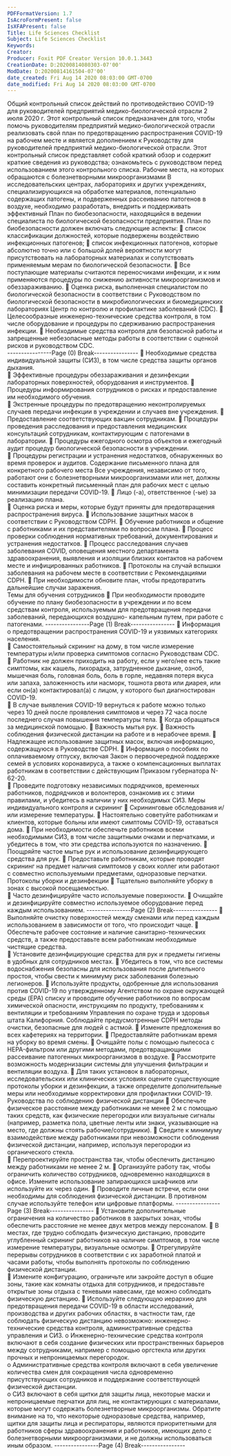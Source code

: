 ```yaml
---
PDFFormatVersion: 1.7
IsAcroFormPresent: false
IsXFAPresent: false
Title: Life Sciences Checklist
Subject: Life Sciences Checklist
Keywords: 
Creator: 
Producer: Foxit PDF Creator Version 10.0.1.3443
CreationDate: D:20200814080303-07'00'
ModDate: D:20200814161504-07'00'
date_created: Fri Aug 14 2020 08:03:00 GMT-0700
date_modified: Fri Aug 14 2020 08:03:00 GMT-0700
---
```

Общий контрольный список действий по 
противодействию COVID-19 
для руководителей предприятий медико-биологической 
отрасли 
2 июля 2020 г. 
Этот контрольный список предназначен для того, чтобы помочь руководителям предприятий 
медико-биологической отрасли реализовать свой план по предотвращению 
распространения COVID-19 на рабочем месте и является дополнением к Руководству для 
руководителей предприятий медико-биологической отрасли. Этот контрольный список 
представляет собой краткий обзор и содержит краткие сведения из руководства; 
ознакомьтесь с руководством перед использованием этого контрольного списка. 
Рабочие места, на которых обращаются с 
болезнетворными микроорганизмами 
В исследовательских центрах, лабораториях и других учреждениях, 
специализирующихся на обработке материалов, потенциально содержащих 
патогены, и подверженных рассеиванию патогенов в воздухе, необходимо 
разработать, внедрить и поддерживать эффективный План по 
биобезопасности, находящийся в ведении специалиста по биологической 
безопасности предприятия. План по биобезопасности должен включать 
следующие аспекты: 
 список классификации должностей, которые подвержены воздействию 
инфекционных патогенов; 
 список инфекционных патогенов, которые абсолютно точно или с большой 
долей вероятности могут присутствовать на лабораторных материалах и 
сопутствовать применяемым мерам по биологической безопасности. 
 Все поступающие материалы считаются переносчиками инфекции, и к ним 
применяются процедуры по снижению активности микроорганизмов и 
обеззараживанию. 
 Оценка риска, выполненная специалистом по биологической безопасности 
в соответствии с Руководством по биологической безопасности в 
микробиологических и биомедицинских лабораториях Центр по контролю и 
профилактике заболеваний (CDC). 
 Целесообразные инженерно-технические средства контроля, в том числе 
оборудование и процедуры по сдерживанию распространения инфекции. 
 Необходимые средства контроля для безопасной работы и запрещенные 
небезопасные методы работы в соответствии с оценкой рисков и 
руководством CDC.  
----------------Page (0) Break----------------
 Необходимые средства индивидуальной защиты (СИЗ), в том числе средства 
защиты органов дыхания.  
 Эффективные процедуры обеззараживания и дезинфекции лабораторных 
поверхностей, оборудования и инструментов. 
 Процедуры информирования сотрудников о рисках и предоставление им 
необходимого обучения.  
 Экстренные процедуры по предотвращению неконтролируемых случаев 
передачи инфекции в учреждении и случаев вне учреждения. 
 Предоставление соответствующих вакцин сотрудникам. 
 Процедуры проведения расследования и предоставления медицинских 
консультаций сотрудникам, контактирующим с патогенами в лаборатории. 
 Процедуры ежегодного осмотра объектов и ежегодный аудит процедур 
биологической безопасности в учреждении.  
  Процедуры регистрации и устранения недостатков, обнаруженных во время 
проверок и аудитов. 
Содержание письменного плана для 
конкретного рабочего места 
Все учреждения, независимо от того, работают они с болезнетворными 
микроорганизмами или нет, должны составить конкретный письменный 
план для рабочих мест с целью минимизации передачи COVID-19. 
 Лицо (-а), ответственное (-ые) за реализацию плана.  
 Оценка риска и меры, которые будут приняты для предотвращения 
распространения вируса. 
 Использование защитных масок в соответствии с Руководством CDPH. 
 Обучение работников и общение с работниками и их представителями по 
вопросам плана. 
 Процесс проверки соблюдения нормативных требований, 
документирования и устранения недостатков. 
 Процесс расследования случаев заболевания COVID, оповещения местного 
департамента здравоохранения, выявления и изоляции близких контактов на 
рабочем месте и инфицированных работников. 
 Протоколы на случай вспышки заболевания на рабочем месте в 
соответствии с Рекомендациями CDPH. 
 При необходимости обновите план, чтобы предотвратить дальнейшие случаи 
заражения.  
Темы для обучения сотрудников 
 При необходимости проводите обучение по плану биобезопасности в 
учреждении и по всем средствам контроля, используемым для 
предотвращения передачи заболеваний, передающихся воздушно-
капельным путем, при работе с патогенами. 
----------------Page (1) Break----------------
 Информация о предотвращении распространения COVID-19 и уязвимых 
категориях населения.  
 Самостоятельный скрининг на дому, в том числе измерение температуры 
и/или проверка симптомов согласно Руководствам CDC. 
 Работник не должен приходить на работу, если у него/нее есть такие 
симптомы, как кашель, лихорадка, затрудненное дыхание, озноб, мышечная 
боль, головная боль, боль в горле, недавняя потеря вкуса или запаха, 
заложенность или насморк, тошнота рвота или диарея, или если он(а) 
контактировал(а) с лицом, у которого был диагностирован COVID-19.  
 В случае выявления COVID-19 вернуться к работе можно только через 10 дней 
после проявления симптомов и через 72 часа после последнего случая 
повышения температуры тела. 
 Когда обращаться за медицинской помощью. 
 Важность мытья рук. 
 Важность соблюдения физической дистанции на работе и в нерабочее 
время. 
 Надлежащее использование защитных масок, включая информацию, 
содержащуюся в Руководстве CDPH. 
 Информация о пособиях по оплачиваемому отпуску, включая Закон о 
первоочередной поддержке семей в условиях коронавируса,  а также о 
компенсационных выплатах работникам в соответствии с 
действующим  Приказом губернатора N-62-20.  
 Проведите подготовку независимых подрядчиков, временных работников, 
подрядчиков и волонтеров, ознакомив их с этими правилами, и убедитесь в 
наличии у них необходимых СИЗ. 
Меры индивидуального контроля и скрининг 
 Скрининговые обследования и/или измерение температуры. 
 Настоятельно советуйте работникам и клиентов, которые больны или имеют 
симптомы COVID-19, оставаться дома. 
 При необходимости обеспечьте работников всеми необходимыми СИЗ, в 
том числе защитными очками и перчатками, и убедитесь в том, что эти 
средства используются по назначению. 
 Поощряйте частое мытье рук и использование дезинфицирующего средства 
для рук. 
 Предоставьте работникам, которые проводят скрининг на предмет наличия 
симптомов у своих коллег или работают с совместно используемыми 
предметами, одноразовые перчатки. 
Протоколы уборки и дезинфекции 
 Тщательно выполняйте уборку в зонах с высокой посещаемостью.  
 Часто дезинфицируйте часто используемые поверхности. 
 Очищайте и дезинфицируйте совместно используемое оборудование 
перед каждым использованием. 
----------------Page (2) Break----------------
 Выполняйте очистку поверхностей между сменами или перед каждым 
использованием в зависимости от того, что происходит чаще. 
 Обеспечьте рабочее состояние и наличие санитарно-технических средств, а 
также предоставьте всем работникам необходимые чистящие средства.  
 Установите дезинфицирующие средства для рук и предметы гигиены в 
удобных для сотрудников местах. 
 Убедитесь в том, что все системы водоснабжения безопасны для 
использования после длительного простоя, чтобы свести к минимуму риск 
заболевания болезнью легионеров. 
 Используйте продукты, одобренные для использования против COVID-19 по 
утвержденному Агентством по охране окружающей среды (EPA) списку и 
проводите обучение работников по вопросам химической опасности, 
инструкциям по продукту, требованиям к вентиляции и требованиям 
Управления по охране труда и здоровья штата Калифорния. Соблюдайте 
предусмотренные CDPH методы очистки, безопасные для людей с астмой. 
 Измените предложения во всех кафетериях на территории. 
 Предоставляйте работникам время на уборку во время смены. 
 Очищайте полы с помощью пылесоса с HEPA-фильтром или другими 
методами, предотвращающими рассеивание патогенных 
микроорганизмов в воздухе. 
 Рассмотрите возможность модернизации системы для улучшения 
фильтрации и вентиляции воздуха. 
 Для таких установок в лабораторных, исследовательских или клинических 
условиях оцените существующие протоколы уборки и дезинфекции, а также 
определите дополнительные меры или необходимые корректировки для 
профилактики COVID-19. 
Руководства по соблюдению физической 
дистанции 
 Обеспечьте физическое расстояние между работниками не менее 2 м с 
помощью таких средств, как физические перегородки или визуальные 
сигналы (например, разметка пола, цветные ленты или знаки, указывающие 
на место, где должны стоять рабочие/сотрудники). 
 Сведите к минимуму взаимодействие между работниками при 
невозможности соблюдения физической дистанции, например, используя 
перегородки из органического стекла.  
 Перепроектируйте пространства так, чтобы обеспечить дистанцию между 
работниками не менее 2 м. 
 Организуйте работу так, чтобы ограничить количество сотрудников, 
одновременно находящихся в офисе. Измените использование 
запирающихся шкафчиков или используйте их через один. 
 Проводите личные встречи, если они необходимы для соблюдения 
физической дистанции. В противном случае используйте телефон или 
цифровые платформы. 
----------------Page (3) Break----------------
 Установите дополнительные ограничения на количество работников в 
закрытых зонах, чтобы обеспечить расстояние не менее двух метров между 
персоналом. 
 В местах, где трудно соблюдать физическую дистанцию, проводите 
углубленный скрининг работников на наличие симптомов, в том числе 
измерение температуры, визуальные осмотры. 
 Отрегулируйте перерывы сотрудников в соответствии с их заработной платой 
и часами работы, чтобы выполнять протоколы по соблюдению физической 
дистанции.  
 Измените конфигурацию, ограничьте или закройте доступ в общие зоны, 
такие как комнаты отдыха для сотрудников, и предоставьте открытые зоны 
отдыха с теневыми навесами, где можно соблюдать физическую 
дистанцию. 
 Используйте следующую иерархию для предотвращения передачи COVID-19 
в области исследований, производства и других рабочих областях, в 
частности там, где соблюдать физическую дистанцию невозможно: 
инженерно-технические средства контроля, административные средства 
управления и СИЗ. 
o Инженерно-технические средства контроля включают в себя создание 
физических или пространственных барьеров между сотрудниками, 
например с помощью оргстекла или других прочных и 
непроницаемых перегородок.  
o Административные средства контроля включают в себя увеличение 
количества смен для сокращения числа одновременно 
присутствующих сотрудников и поддержание соответствующей 
физической дистанции.  
o СИЗ включают в себя щитки для защиты лица, некоторые маски и 
непроницаемые перчатки для лиц, не контактирующих с 
материалами, которые могут содержать болезнетворные 
микроорганизмы. Обратите внимание на то, что некоторые 
одноразовые средства, например, щитки для защиты лица и 
респираторы, являются приоритетными для работников сферы 
здравоохранения и работников, имеющих дело с болезнетворными 
микроорганизмами, и не должны использоваться иным образом. 
----------------Page (4) Break----------------
